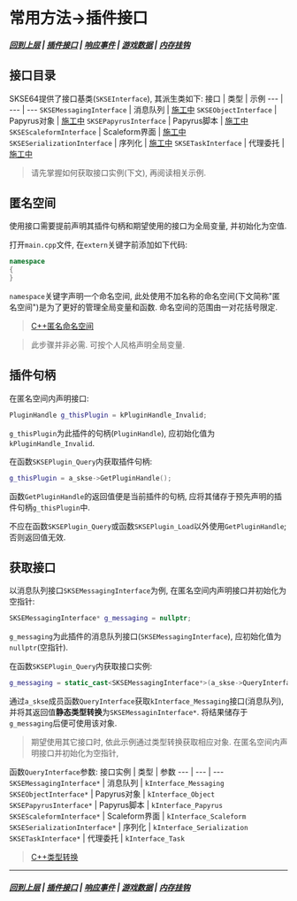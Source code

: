 # 常用方法->插件接口
##### [回到上层](/docs/CommonMethods.md) | [插件接口](/docs/CM/Interfaces.md) | [响应事件](/docs/CM/Events.md) | [游戏数据](/docs/CM/Data.md) | [内存挂钩](/docs/CM/Hooks.md)

## 接口目录

SKSE64提供了接口基类(`SKSEInterface`), 其派生类如下:
接口 | 类型 | 示例
--- | --- | ---
`SKSEMessagingInterface` | 消息队列 | [施工中](/docs/CM/Interfaces/Messaging.md)
`SKSEObjectInterface` | Papyrus对象 | [施工中](/docs/CM/Interfaces/Object.md)
`SKSEPapyrusInterface` | Papyrus脚本 | [施工中](/docs/CM/Interfaces/Papyrus.md)
`SKSEScaleformInterface` | Scaleform界面 | [施工中](/docs/CM/Interfaces/Scaleform.md)
`SKSESerializationInterface` | 序列化 | [施工中](/docs/CM/Interfaces/Serialization.md)
`SKSETaskInterface` | 代理委托 | [施工中](/docs/CM/Interfaces/Task.md)

> 请先掌握如何获取接口实例(下文), 再阅读相关示例.

## 匿名空间

使用接口需要提前声明其插件句柄和期望使用的接口为全局变量, 并初始化为空值.

打开`main.cpp`文件, 在`extern`关键字前添加如下代码:
```C++
namespace 
{
}
```
`namespace`关键字声明一个命名空间, 此处使用不加名称的命名空间(下文简称"匿名空间")是为了更好的管理全局变量和函数. 命名空间的范围由一对花括号限定.

> [C++匿名命名空间](https://www.cnblogs.com/youxin/p/4308364.html)

> 此步骤并非必需. 可按个人风格声明全局变量.

## 插件句柄

在匿名空间内声明接口:
```C++
PluginHandle g_thisPlugin = kPluginHandle_Invalid;
```
`g_thisPlugin`为此插件的句柄(`PluginHandle`), 应初始化值为`kPluginHandle_Invalid`.

在函数`SKSEPlugin_Query`内获取插件句柄: 
```C++
g_thisPlugin = a_skse->GetPluginHandle();
```
函数`GetPluginHandle`的返回值便是当前插件的句柄, 应将其储存于预先声明的插件句柄`g_thisPlugin`中.

不应在函数`SKSEPlugin_Query`或函数`SKSEPlugin_Load`以外使用`GetPluginHandle`; 否则返回值无效.

## 获取接口

以消息队列接口`SKSEMessagingInterface`为例, 在匿名空间内声明接口并初始化为空指针: 
```C++
SKSEMessagingInterface* g_messaging = nullptr;
```
`g_messaging`为此插件的消息队列接口(`SKSEMessagingInterface`), 应初始化值为`nullptr`(空指针).

在函数`SKSEPlugin_Query`内获取接口实例:
```C++
g_messaging = static_cast<SKSEMessagingInterface*>(a_skse->QueryInterface(kInterface_Messaging));
```
通过`a_skse`成员函数`QueryInterface`获取`kInterface_Messaging`接口(消息队列), 并将其返回值**静态类型转换**为`SKSEMessaginInterface*`. 将结果储存于`g_messaging`后便可使用该对象.

> 期望使用其它接口时, 依此示例通过类型转换获取相应对象.
在匿名空间内声明接口并初始化为空指针,

函数`QueryInterface`参数:
接口实例 | 类型 | 参数
--- | --- | ---
`SKSEMessagingInterface*` | 消息队列 | `kInterface_Messaging`
`SKSEObjectInterface*` | Papyrus对象 | `kInterface_Object`
`SKSEPapyrusInterface*` | Papyrus脚本 | `kInterface_Papyrus`
`SKSEScaleformInterface*` | Scaleform界面 | `kInterface_Scaleform`
`SKSESerializationInterface*` | 序列化 | `kInterface_Serialization`
`SKSETaskInterface*` | 代理委托 | `kInterface_Task`

> [C++类型转换](https://blog.csdn.net/qq_40421919/article/details/90677220)

***
##### [回到上层](/docs/CommonMethods.md) | [插件接口](/docs/CM/Interfaces.md) | [响应事件](/docs/CM/Events.md) | [游戏数据](/docs/CM/Data.md) | [内存挂钩](/docs/CM/Hooks.md)